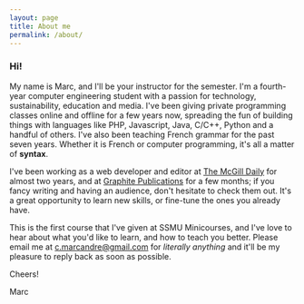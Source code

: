 ```yaml
---
layout: page
title: About me
permalink: /about/
---
```


### Hi!

My name is Marc, and I'll be your instructor for the semester. I'm a fourth-year computer engineering student with a passion for technology, sustainability, education and media. I've been giving private programming classes online and offline for a few years now, spreading the fun of building things with languages like PHP, Javascript, Java, C/C++, Python and a handful of others. I've also been teaching French grammar for the past seven years. Whether it is French or computer programming, it's all a matter of __syntax__.

I've been working as a web developer and editor at [The McGill Daily](www.mcgilldaily.com) for almost two years, and at [Graphite Publications](www.graphitepublications.com) for a few months; if you fancy writing and having an audience, don't hesitate to check them out. It's a great opportunity to learn new skills, or fine-tune the ones you already have.

This is the first course that I've given at SSMU Minicourses, and I've love to hear about what you'd like to learn, and how to teach you better. Please email me at [c.marcandre@gmail.com](mailto:c.marcandre@gmail.com) for _literally anything_ and it'll be my pleasure to reply back as soon as possible.

Cheers!

Marc
